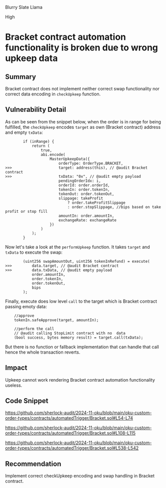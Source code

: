 Blurry Slate Llama

High

# Bracket contract automation functionality is broken due to wrong upkeep data

## Summary

Bracket contract does not implement neither correct swap functionality nor correct data encoding in `checkUpkeep` function.

## Vulnerability Detail

As can be seen from the snippet below, when the order is in range for being fulfilled, the `checkUpkeep` encodes `target` as own (Bracket contract) address and empty `txData`:

```solidity
        if (inRange) {
            return (
                true,
                abi.encode(
                    MasterUpkeepData({
                        orderType: OrderType.BRACKET,
>>>                     target: address(this), // @audit Bracket contract
>>>                     txData: "0x", // @audit empty payload
                        pendingOrderIdx: i,
                        orderId: order.orderId,
                        tokenIn: order.tokenIn,
                        tokenOut: order.tokenOut,
                        slippage: takeProfit
                            ? order.takeProfitSlippage
                            : order.stopSlippage, //bips based on take profit or stop fill
                        amountIn: order.amountIn,
                        exchangeRate: exchangeRate
                    })
                )
            );
        }
```

Now let's take a look at the `performUpkeep` function. It takes `target` and `txData` to execute the swap:

```solidity
        (uint256 swapAmountOut, uint256 tokenInRefund) = execute(
>>>         data.target, // @audit Bracket contract
>>>         data.txData, // @audit empty payload
            order.amountIn,
            order.tokenIn,
            order.tokenOut,
            bips
        );
```

Finally, execute does low level `call` to the target which is Bracket contract passing emoty data:

```solidity
    //approve
    tokenIn.safeApprove(target, amountIn);

    //perform the call
    // @audit calling StopLimit contract with no  data
    (bool success, bytes memory result) = target.call(txData);
```

But there is no function or fallback implementation that can handle that call hence the whole transaction reverts.

## Impact

Upkeep cannot work rendering Bracket contract automation functionality useless.

## Code Snippet

https://github.com/sherlock-audit/2024-11-oku/blob/main/oku-custom-order-types/contracts/automatedTrigger/Bracket.sol#L54-L74

https://github.com/sherlock-audit/2024-11-oku/blob/main/oku-custom-order-types/contracts/automatedTrigger/Bracket.sol#L108-L115

https://github.com/sherlock-audit/2024-11-oku/blob/main/oku-custom-order-types/contracts/automatedTrigger/Bracket.sol#L538-L542

## Recommendation

Implement correct checkUpkeep encoding and swap handling in Bracket contract.
